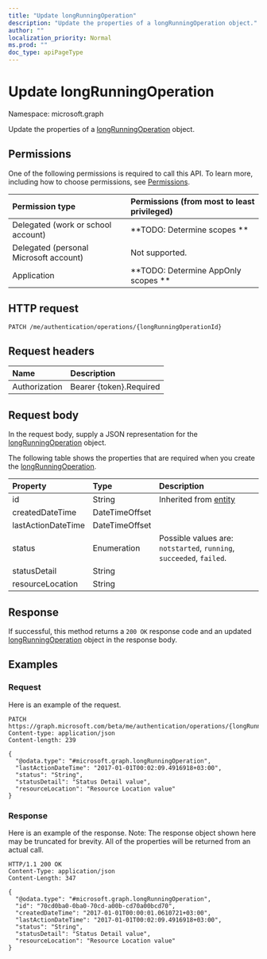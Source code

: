 ```yaml
---
title: "Update longRunningOperation"
description: "Update the properties of a longRunningOperation object."
author: ""
localization_priority: Normal
ms.prod: ""
doc_type: apiPageType
---
```


# Update longRunningOperation

Namespace: microsoft.graph

Update the properties of a [longRunningOperation](../resources/longrunningoperation.md) object.

## Permissions
One of the following permissions is required to call this API. To learn more, including how to choose permissions, see [Permissions](/concepts/permissions-reference.md).

|Permission type|Permissions (from most to least privileged)|
|:---|:---|
|Delegated (work or school account)|**TODO: Determine scopes **|
|Delegated (personal Microsoft account)|Not supported.|
|Application|**TODO: Determine AppOnly scopes **|

## HTTP request
<!-- {
  "blockType": "ignored"
}
-->
``` http
PATCH /me/authentication/operations/{longRunningOperationId}
```

## Request headers
|Name|Description|
|:---|:---|
|Authorization|Bearer {token}.Required|

## Request body
In the request body, supply a JSON representation for the [longRunningOperation](../resources/longrunningoperation.md) object.

The following table shows the properties that are required when you create the [longRunningOperation](../resources/longrunningoperation.md).

|Property|Type|Description|
|:---|:---|:---|
|id|String| Inherited from [entity](../resources/entity.md)|
|createdDateTime|DateTimeOffset||
|lastActionDateTime|DateTimeOffset||
|status|Enumeration| Possible values are: `notstarted`, `running`, `succeeded`, `failed`.|
|statusDetail|String||
|resourceLocation|String||



## Response
If successful, this method returns a `200 OK` response code and an updated [longRunningOperation](../resources/longrunningoperation.md) object in the response body.

## Examples

### Request
Here is an example of the request.
<!-- {
  "blockType": "request",
  "name": "update_longrunningoperation"
}
-->
``` http
PATCH https://graph.microsoft.com/beta/me/authentication/operations/{longRunningOperationId}
Content-type: application/json
Content-length: 239

{
  "@odata.type": "#microsoft.graph.longRunningOperation",
  "lastActionDateTime": "2017-01-01T00:02:09.4916918+03:00",
  "status": "String",
  "statusDetail": "Status Detail value",
  "resourceLocation": "Resource Location value"
}
```

### Response
Here is an example of the response. Note: The response object shown here may be truncated for brevity. All of the properties will be returned from an actual call.
<!-- {
  "blockType": "response",
  "truncated": true
}
-->
``` http
HTTP/1.1 200 OK
Content-Type: application/json
Content-Length: 347

{
  "@odata.type": "#microsoft.graph.longRunningOperation",
  "id": "70cd0ba0-0ba0-70cd-a00b-cd70a00bcd70",
  "createdDateTime": "2017-01-01T00:00:01.0610721+03:00",
  "lastActionDateTime": "2017-01-01T00:02:09.4916918+03:00",
  "status": "String",
  "statusDetail": "Status Detail value",
  "resourceLocation": "Resource Location value"
}
```

